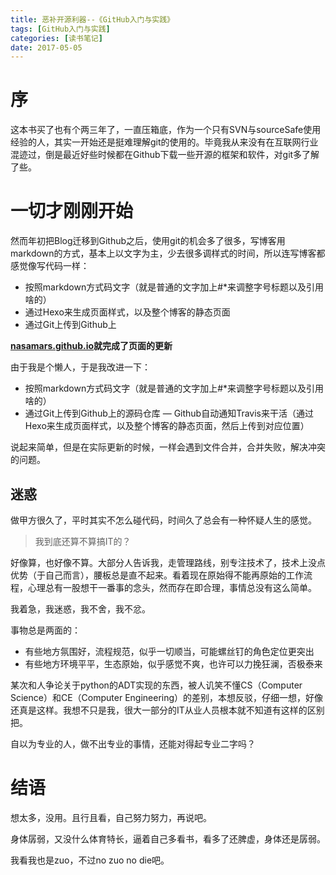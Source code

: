 ```yaml
---
title: 恶补开源利器--《GitHub入门与实践》
tags: [GitHub入门与实践]
categories: [读书笔记]
date: 2017-05-05
---
```


# 序
这本书买了也有个两三年了，一直压箱底，作为一个只有SVN与sourceSafe使用经验的人，其实一开始还是挺难理解git的使用的。毕竟我从来没有在互联网行业混迹过，倒是最近好些时候都在Github下载一些开源的框架和软件，对git多了解了些。

# 一切才刚刚开始

然而年初把Blog迁移到Github之后，使用git的机会多了很多，写博客用markdown的方式，基本上以文字为主，少去很多调样式的时间，所以连写博客都感觉像写代码一样：
- 按照markdown方式码文字（就是普通的文字加上#*来调整字号标题以及引用啥的）
- 通过Hexo来生成页面样式，以及整个博客的静态页面
- 通过Git上传到Github上

**[nasamars.github.io](https://nasamars.github.io)就完成了页面的更新**

由于我是个懒人，于是我改进一下：
- 按照markdown方式码文字（就是普通的文字加上#*来调整字号标题以及引用啥的）
- 通过Git上传到Github上的源码仓库
— Github自动通知Travis来干活（通过Hexo来生成页面样式，以及整个博客的静态页面，然后上传到对应位置）

说起来简单，但是在实际更新的时候，一样会遇到文件合并，合并失败，解决冲突的问题。

## 迷惑
做甲方很久了，平时其实不怎么碰代码，时间久了总会有一种怀疑人生的感觉。
>我到底还算不算搞IT的？

好像算，也好像不算。大部分人告诉我，走管理路线，别专注技术了，技术上没点优势（于自己而言），腰板总是直不起来。看着现在原始得不能再原始的工作流程，心理总有一股想干一番事的念头，然而存在即合理，事情总没有这么简单。

我着急，我迷惑，我不舍，我不忿。

事物总是两面的：
- 有些地方氛围好，流程规范，似乎一切顺当，可能螺丝钉的角色定位更突出
- 有些地方环境平平，生态原始，似乎感觉不爽，也许可以力挽狂澜，否极泰来

某次和人争论关于python的ADT实现的东西，被人讥笑不懂CS（Computer Science）和CE（Computer Engineering）的差别，本想反驳，仔细一想，好像还真是这样。我想不只是我，很大一部分的IT从业人员根本就不知道有这样的区别把。

自以为专业的人，做不出专业的事情，还能对得起专业二字吗？

# 结语
想太多，没用。且行且看，自己努力努力，再说吧。

身体孱弱，又没什么体育特长，逼着自己多看书，看多了还脾虚，身体还是孱弱。

我看我也是zuo，不过no zuo no die吧。
